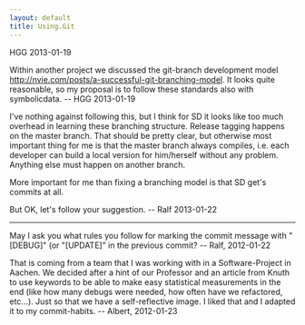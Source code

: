 ```yaml
---
layout: default
title: Using.Git
---
```


HGG 2013-01-19

Within another project we discussed the git-branch development model <http://nvie.com/posts/a-successful-git-branching-model>. It looks quite reasonable, so my proposal is to follow these standards also with symbolicdata. -- HGG 2013-01-19

I've nothing against following this, but I think for SD it looks like too much overhead in learning these branching structure. Release tagging happens on the master branch. That should be pretty clear, but otherwise most important thing for me is that the master branch always compiles, i.e. each developer can build a local version for him/herself without any problem. Anything else must happen on another branch.

More important for me than fixing a branching model is that SD get's commits at all.

But OK, let's follow your suggestion. -- Ralf 2013-01-22

* * * * *

May I ask you what rules you follow for marking the commit message with "[DEBUG]" (or "[UPDATE]" in the previous commit? -- Ralf, 2012-01-22

That is coming from a team that I was working with in a Software-Project in Aachen. We decided after a hint of our Professor and an article from Knuth to use keywords to be able to make easy statistical measurements in the end (like how many debugs were needed, how often have we refactored, etc...). Just so that we have a self-reflective image. I liked that and I adapted it to my commit-habits. -- Albert, 2012-01-23
